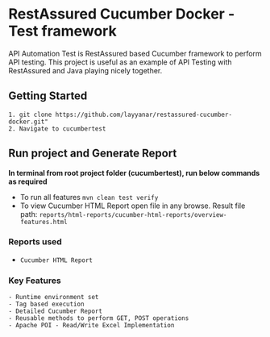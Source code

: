 # RestAssured Cucumber Docker - Test framework
API Automation Test is RestAssured based Cucumber framework to perform API testing. This project is useful as an example of API Testing with RestAssured and Java playing nicely together.

## Getting Started
```
1. git clone https://github.com/layyanar/restassured-cucumber-docker.git"
2. Navigate to cucumbertest
```

## Run project and Generate Report
**In terminal from root project folder (cucumbertest), run below commands as required**
- To run all features `mvn clean test verify`
- To view Cucumber HTML Report open file in any browse. Result file path: `reports/html-reports/cucumber-html-reports/overview-features.html`

### Reports used
- `Cucumber HTML Report`

### Key Features
	- Runtime environment set
	- Tag based execution
	- Detailed Cucumber Report
	- Reusable methods to perform GET, POST operations
    - Apache POI - Read/Write Excel Implementation